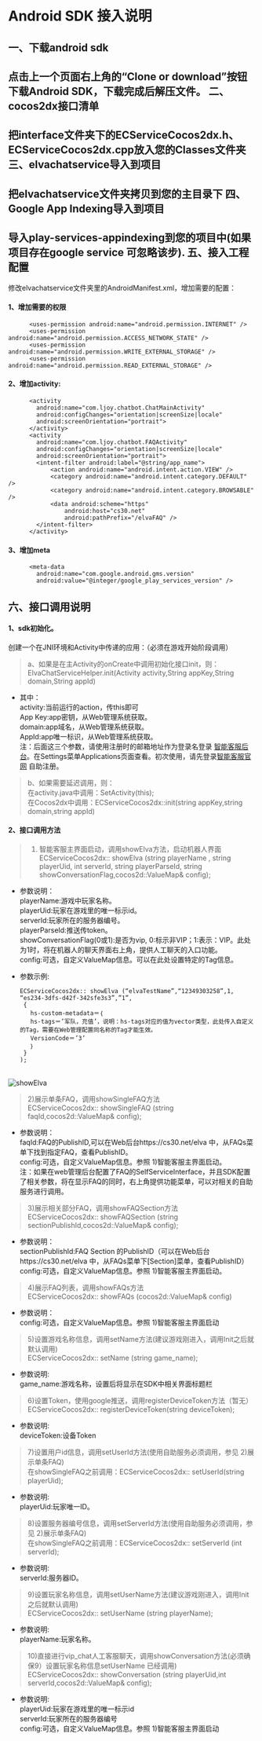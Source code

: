 Android SDK 接入说明
=====
一、下载android sdk
------
  点击上一个页面右上角的“Clone or download”按钮下载Android SDK，下载完成后解压文件。
二、cocos2dx接口清单
------
  把interface文件夹下的ECServiceCocos2dx.h、ECServiceCocos2dx.cpp放入您的Classes文件夹
三、elvachatservice导入到项目
------
  把elvachatservice文件夹拷贝到您的主目录下
四、Google App Indexing导入到项目
------
  导入play-services-appindexing到您的项目中(如果项目存在google service 可忽略该步).
五、接入工程配置
------
  修改elvachatservice文件夹里的AndroidManifest.xml，增加需要的配置：    
  
#### 1、增加需要的权限     
          <uses-permission android:name="android.permission.INTERNET" />
          <uses-permission android:name="android.permission.ACCESS_NETWORK_STATE" />
          <uses-permission android:name="android.permission.WRITE_EXTERNAL_STORAGE" />
          <uses-permission android:name="android.permission.READ_EXTERNAL_STORAGE" />

#### 2、增加activity:          
          <activity
            android:name="com.ljoy.chatbot.ChatMainActivity"
            android:configChanges="orientation|screenSize|locale"
            android:screenOrientation="portrait">
          </activity>
          <activity
            android:name="com.ljoy.chatbot.FAQActivity"
            android:configChanges="orientation|screenSize|locale"
            android:screenOrientation="portrait">
            <intent-filter android:label="@string/app_name">
                <action android:name="android.intent.action.VIEW" />
                <category android:name="android.intent.category.DEFAULT" />
                <category android:name="android.intent.category.BROWSABLE" />
                <data android:scheme="https"
                    android:host="cs30.net"
                    android:pathPrefix="/elvaFAQ" />
            </intent-filter>
          </activity>

#### 3、增加meta        
          <meta-data
            android:name="com.google.android.gms.version"
            android:value="@integer/google_play_services_version" />
六、接口调用说明
------
#### 1、sdk初始化。
   创建一个在JNI环境和Activity中传递的应用：（必须在游戏开始阶段调用）<br />
> a、如果是在主Activity的onCreate中调用初始化接口init，则：<br />
    ElvaChatServiceHelper.init(Activity activity,String appKey,String domain,String appId) <br />
* 其中：<br />
activity:当前运行的action，传this即可<br />
App Key:app密钥，从Web管理系统获取。<br />
domain:app域名，从Web管理系统获取。<br />
AppId:app唯一标识，从Web管理系统获取。<br />
注：后面这三个参数，请使用注册时的邮箱地址作为登录名登录 [智能客服后台](https://cs30.net/elva)。在Settings菜单Applications页面查看。初次使用，请先登录[智能客服官网](http://cs30.net/index.html) 自助注册。<br />
> 
> b、如果需要延迟调用，则：<br />
在activity.java中调用：SetActivity(this);<br />
在Cocos2dx中调用：ECServiceCocos2dx::init(string appKey,string domain,string appId)<br />   
          
#### 2、接口调用方法
> 1) 智能客服主界面启动，调用showElva方法，启动机器人界面<br />
            ECServiceCocos2dx:: showElva (string playerName , string playerUid, int serverId, string playerParseId, string showConversationFlag,cocos2d::ValueMap& config); <br />
* 参数说明：<br />
              playerName:游戏中玩家名称。<br />
              playerUid:玩家在游戏里的唯一标示id。<br />
              serverId:玩家所在的服务器编号。<br />
              playerParseId:推送传token。<br />
              showConversationFlag(0或1):是否为vip, 0:标示非VIP；1:表示：VIP。此处为1时，将在机器人的聊天界面右上角，提供人工聊天的入口功能。<br />
              config:可选，自定义ValueMap信息。可以在此处设置特定的Tag信息。<br />
* 参数示例: <br />    

      ECServiceCocos2dx:: showElva (“elvaTestName”,“12349303258”,1, “es234-3dfs-d42f-342sfe3s3”,”1”,
       { 
         hs-custom-metadata＝｛
         hs-tags＝’军队，充值’，说明：hs-tags对应的值为vector类型，此处传入自定义的Tag，需要在Web管理配置同名称的Tag才能生效。
         VersionCode＝’3’
         ｝
       }
      );
<br />![showElva](https://github.com/CS30-NET/Pictures/blob/master/showElva-CN.png "showElva") <br />
> 
> 2)展示单条FAQ，调用showSingleFAQ方法<br />
    ECServiceCocos2dx:: showSingleFAQ (string faqId,cocos2d::ValueMap& config);<br />
* 参数说明：<br />
faqId:FAQ的PublishID,可以在Web后台https://cs30.net/elva 中，从FAQs菜单下找到指定FAQ，查看PublishID。<br />
config:可选，自定义ValueMap信息。参照 1)智能客服主界面启动。<br />
注：如果在web管理后台配置了FAQ的SelfServiceInterface，并且SDK配置了相关参数，将在显示FAQ的同时，右上角提供功能菜单，可以对相关的自助服务进行调用。<br />
> 
> 3)展示相关部分FAQ，调用showFAQSection方法<br />
    ECServiceCocos2dx:: showFAQSection (string sectionPublishId,cocos2d::ValueMap& config);<br />
* 参数说明：<br />
sectionPublishId:FAQ Section 的PublishID（可以在Web后台https://cs30.net/elva 中，从FAQs菜单下[Section]菜单，查看PublishID）<br />
config:可选，自定义ValueMap信息。参照 1)智能客服主界面启动。<br />       
> 
> 4)展示FAQ列表，调用showFAQs方法<br />
    ECServiceCocos2dx:: showFAQs (cocos2d::ValueMap& config)<br />
* 参数说明：<br />
config:可选，自定义ValueMap信息。参照 1)智能客服主界面启动<br />
> 
> 5)设置游戏名称信息，调用setName方法(建议游戏刚进入，调用Init之后就默认调用)<br />
    ECServiceCocos2dx:: setName (string game_name);<br />
* 参数说明:<br />
game_name:游戏名称，设置后将显示在SDK中相关界面标题栏<br />
> 
> 6)设置Token，使用google推送，调用registerDeviceToken方法（暂无）<br />
    ECServiceCocos2dx:: registerDeviceToken(string deviceToken);<br />
* 参数说明:<br />
deviceToken:设备Token<br />
> 
> 7)设置用户id信息，调用setUserId方法(使用自助服务必须调用，参见 2)展示单条FAQ)<br />
    在showSingleFAQ之前调用：ECServiceCocos2dx:: setUserId(string playerUid);<br />
* 参数说明:<br />
playerUid:玩家唯一ID。<br />
> 
> 8)设置服务器编号信息，调用setServerId方法(使用自助服务必须调用，参见 2)展示单条FAQ)<br />
    在showSingleFAQ之前调用：ECServiceCocos2dx:: setServerId (int serverId);<br />
* 参数说明:<br />
serverId:服务器ID。<br />
> 
> 9)设置玩家名称信息，调用setUserName方法(建议游戏刚进入，调用Init之后就默认调用)<br />
    ECServiceCocos2dx:: setUserName (string playerName);<br />
* 参数说明:<br />
playerName:玩家名称。<br />
> 
> 10)直接进行vip_chat人工客服聊天，调用showConversation方法(必须确保9）设置玩家名称信息setUserName 已经调用)<br />
    ECServiceCocos2dx:: showConversation (string playerUid,int serverId,cocos2d::ValueMap& config);<br />
* 参数说明:<br />
playerUid:玩家在游戏里的唯一标示id<br />
serverId:玩家所在的服务器编号<br />
config:可选，自定义ValueMap信息。参照 1)智能客服主界面启动<br />
